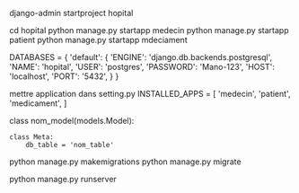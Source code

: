 <!-- CREATION PROJET -->
django-admin startproject hopital

<!-- CREATION APPLICATION POUR GERER ENTITE -->
cd hopital
python manage.py startapp medecin
python manage.py startapp patient
python manage.py startapp mdeciament

<!-- CONFIGURATION BASE -->
DATABASES = {
    'default': {
        'ENGINE': 'django.db.backends.postgresql',
        'NAME': 'hopital',
        'USER': 'postgres',
        'PASSWORD': 'Mano-123',
        'HOST': 'localhost',
        'PORT': '5432',
    }
}
<!-- AUTRE DEMARCHE -->
mettre application dans setting.py
INSTALLED_APPS = [
    'medecin',
    'patient',
    'medicament',
]

<!-- AJOUTE DANS MODELS POUR LES CLASSE DE MAPPING -->
class nom_model(models.Model):

    class Meta:
        db_table = 'nom_table'

<!-- EXECUTION -->
python manage.py makemigrations
python manage.py migrate

python manage.py runserver